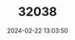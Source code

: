 ---
title: "32038"
category: "Legrandia concinna"
draft: false
date: 2024-02-22 13:03:50
languages:
  Spanish; Castilian: ["Luma blanca", "Luma del Norte"]
---